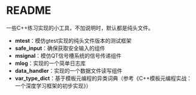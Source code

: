 # README

一些C++练习实现的小工具，不加说明时，默认都是纯头文件。

- **mtest**：模仿gtest实现的纯头文件版本的测试框架
- **safe_input**：确保获取安全输入的组件
- **msignal**：模仿QT信号槽系统的信号传递组件
- **mlog**：实现的一个简单日志库
- **data_handler**：实现的一个数据文件读写组件
- **var_type_dict**：基于模板元编程的异类词典（参考《C++模板元编程实战：一个深度学习框架的初步实现》）
